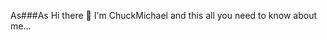 As###As Hi there 👋
I'm ChuckMichael and this all you need to know about me...
<!--
**ChuckMichael/ChuckMichael** is a ✨ _special_ ✨ repository because its `README.md` (this file) appears on your GitHub profile.

Here are some ideas to get you started:

 is [herehttps://www.instagram.com/s/aGlnaGxpZ2h0OjE3OTEzNDY4ODE1ODgxNjAz?story_media_id=3431766201929486454&igsh=NTc4MTIwNjQ2YQ==
